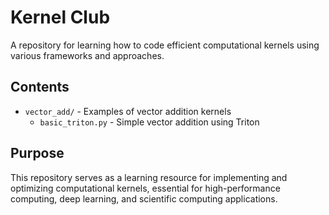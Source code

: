 # Kernel Club

A repository for learning how to code efficient computational kernels using various frameworks and approaches.

## Contents

- `vector_add/` - Examples of vector addition kernels
  - `basic_triton.py` - Simple vector addition using Triton

## Purpose

This repository serves as a learning resource for implementing and optimizing computational kernels, essential for high-performance computing, deep learning, and scientific computing applications.